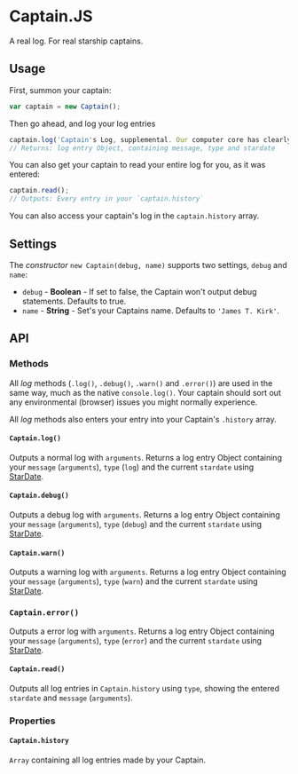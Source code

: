# Captain.JS

A real log. For real starship captains.

## Usage

First, summon your captain:

```js
var captain = new Captain();
```

Then go ahead, and log your log entries

```js
captain.log('Captain's Log, supplemental. Our computer core has clearly been tampered with and yet there is no sign of a breach of security on board. We have engines back and will attempt to complete our mission.');
// Returns: log entry Object, containing message, type and stardate
```

You can also get your captain to read your entire log for you, as it was entered:

```js
captain.read();
// Outputs: Every entry in your `captain.history`
```

You can also access your captain's log in the `captain.history` array.

## Settings

The *constructor* `new Captain(debug, name)` supports two settings, `debug` and `name`:

- `debug` - **Boolean** - If set to false, the Captain won't output debug statements. Defaults to true.
- `name` - **String** - Set's your Captains name. Defaults to `'James T. Kirk'`.


## API

### Methods

All *log* methods (`.log()`, `.debug()`, `.warn()` and `.error()`) are used in the same way, much as the native `console.log()`. Your captain should sort out any environmental (browser) issues you might normally experience. 

All *log* methods also enters your entry into your Captain's `.history` array.

#### `Captain.log()`

Outputs a normal log with `arguments`. Returns a log entry Object containing your `message` (`arguments`), `type` (`log`) and the current `stardate` using [StarDate](https://www.npmjs.com/package/stardate).

#### `Captain.debug()`

Outputs a debug log with `arguments`. Returns a log entry Object containing your `message` (`arguments`), `type` (`debug`) and the current `stardate` using [StarDate](https://www.npmjs.com/package/stardate).

#### `Captain.warn()`

Outputs a warning log with `arguments`. Returns a log entry Object containing your `message` (`arguments`), `type` (`warn`) and the current `stardate` using [StarDate](https://www.npmjs.com/package/stardate).

### `Captain.error()`

Outputs a error log with `arguments`. Returns a log entry Object containing your `message` (`arguments`), `type` (`error`) and the current `stardate` using [StarDate](https://www.npmjs.com/package/stardate).

#### `Captain.read()`

Outputs all log entries in `Captain.history` using `type`, showing the entered `stardate` and `message` (`arguments`).

### Properties

#### `Captain.history`

`Array` containing all log entries made by your Captain.